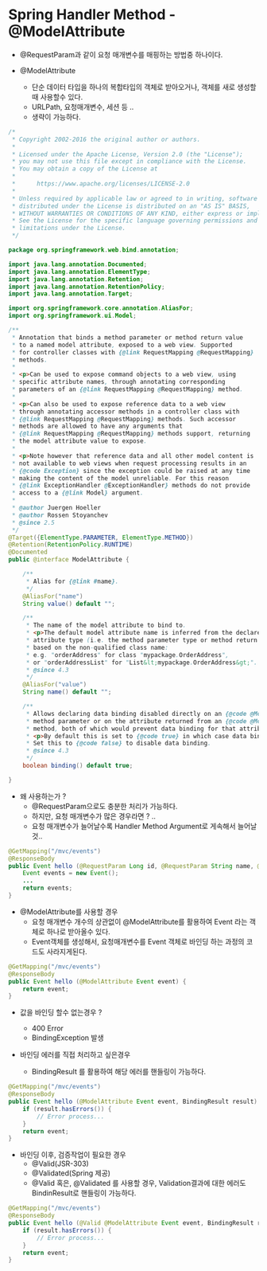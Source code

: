 # Spring Handler Method - @ModelAttribute
- @RequestParam과 같이 요청 매개변수를 매핑하는 방법중 하나이다.

- @ModelAttribute
    - 단순 데이터 타입을 하나의 복합타입의 객체로 받아오거나, 객체를 새로 생성할때 사용할수 있다.
    - URLPath, 요청매개변수, 세션 등 ..
    - 생략이 가능하다.
```java
/*
 * Copyright 2002-2016 the original author or authors.
 *
 * Licensed under the Apache License, Version 2.0 (the "License");
 * you may not use this file except in compliance with the License.
 * You may obtain a copy of the License at
 *
 *      https://www.apache.org/licenses/LICENSE-2.0
 *
 * Unless required by applicable law or agreed to in writing, software
 * distributed under the License is distributed on an "AS IS" BASIS,
 * WITHOUT WARRANTIES OR CONDITIONS OF ANY KIND, either express or implied.
 * See the License for the specific language governing permissions and
 * limitations under the License.
 */

package org.springframework.web.bind.annotation;

import java.lang.annotation.Documented;
import java.lang.annotation.ElementType;
import java.lang.annotation.Retention;
import java.lang.annotation.RetentionPolicy;
import java.lang.annotation.Target;

import org.springframework.core.annotation.AliasFor;
import org.springframework.ui.Model;

/**
 * Annotation that binds a method parameter or method return value
 * to a named model attribute, exposed to a web view. Supported
 * for controller classes with {@link RequestMapping @RequestMapping}
 * methods.
 *
 * <p>Can be used to expose command objects to a web view, using
 * specific attribute names, through annotating corresponding
 * parameters of an {@link RequestMapping @RequestMapping} method.
 *
 * <p>Can also be used to expose reference data to a web view
 * through annotating accessor methods in a controller class with
 * {@link RequestMapping @RequestMapping} methods. Such accessor
 * methods are allowed to have any arguments that
 * {@link RequestMapping @RequestMapping} methods support, returning
 * the model attribute value to expose.
 *
 * <p>Note however that reference data and all other model content is
 * not available to web views when request processing results in an
 * {@code Exception} since the exception could be raised at any time
 * making the content of the model unreliable. For this reason
 * {@link ExceptionHandler @ExceptionHandler} methods do not provide
 * access to a {@link Model} argument.
 *
 * @author Juergen Hoeller
 * @author Rossen Stoyanchev
 * @since 2.5
 */
@Target({ElementType.PARAMETER, ElementType.METHOD})
@Retention(RetentionPolicy.RUNTIME)
@Documented
public @interface ModelAttribute {

	/**
	 * Alias for {@link #name}.
	 */
	@AliasFor("name")
	String value() default "";

	/**
	 * The name of the model attribute to bind to.
	 * <p>The default model attribute name is inferred from the declared
	 * attribute type (i.e. the method parameter type or method return type),
	 * based on the non-qualified class name:
	 * e.g. "orderAddress" for class "mypackage.OrderAddress",
	 * or "orderAddressList" for "List&lt;mypackage.OrderAddress&gt;".
	 * @since 4.3
	 */
	@AliasFor("value")
	String name() default "";

	/**
	 * Allows declaring data binding disabled directly on an {@code @ModelAttribute}
	 * method parameter or on the attribute returned from an {@code @ModelAttribute}
	 * method, both of which would prevent data binding for that attribute.
	 * <p>By default this is set to {@code true} in which case data binding applies.
	 * Set this to {@code false} to disable data binding.
	 * @since 4.3
	 */
	boolean binding() default true;

}
```

- 왜 사용하는가 ?
    - @RequestParam으로도 충분한 처리가 가능하다.
    - 하지만, 요청 매개변수가 많은 경우라면 ? ..
    - 요청 매개변수가 늘어날수록 Handler Method Argument로 게속해서 늘어날것..
```java
@GetMapping("/mvc/events")
@ResponseBody
public Event hello (@RequestParam Long id, @RequestParam String name, @RequestParam String title, @RequestParam String nickname) {
    Event events = new Event();
    ...
    return events;
}
```

- @ModelAttribute를 사용할 경우 
    - 요청 매개변수 개수의 상관없이 @ModelAttribute를 활용하여 Event 라는 객체로 하나로 받아올수 있다.
    - Event객체를 생성해서, 요청매개변수를 Event 객체로 바인딩 하는 과정의 코드도 사라지게된다.
```java
@GetMapping("/mvc/events")
@ResponseBody
public Event hello (@ModelAttribute Event event) {
    return event;
}
```

- 값을 바인딩 할수 없는경우 ?
    - 400 Error
    - BindingException 발생

- 바인딩 에러를 직접 처리하고 싶은경우
    - BindingResult 를 활용하여 해당 에러를 핸들링이 가능하다.
```java
@GetMapping("/mvc/events")
@ResponseBody
public Event hello (@ModelAttribute Event event, BindingResult result) {
    if (result.hasErrors()) {
        // Error process...
    }
    return event;
}
```

- 바인딩 이후, 검증작업이 필요한 경우
    - @Valid(JSR-303)
    - @Validated(Spring 제공)
    - @Valid 혹은, @Validated 를 사용할 경우, Validation결과에 대한 에러도 BindinResult로 핸들링이 가능하다.
```java
@GetMapping("/mvc/events")
@ResponseBody
public Event hello (@Valid @ModelAttribute Event event, BindingResult result) {
    if (result.hasErrors()) {
        // Error process...
    }
    return event;
}
```
